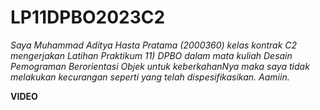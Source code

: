 # LP11DPBO2023C2

*Saya Muhammad Aditya Hasta Pratama (2000360) kelas kontrak C2 mengerjakan Latihan Praktikum 11) DPBO dalam mata kuliah Desain Pemograman Berorientasi Objek untuk keberkahanNya maka saya tidak melakukan kecurangan seperti yang telah dispesifikasikan. Aamiin.*

**VIDEO** 

